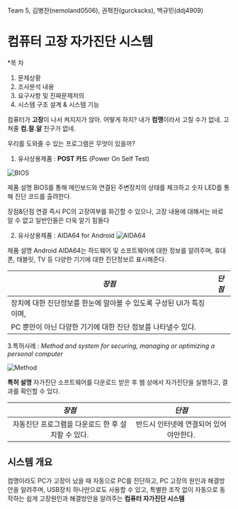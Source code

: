 Team 5, 김병찬(nemoland0506), 권혁찬(gurckscks), 백규민(ddj4909)
# **컴퓨터 고장** 자가진단 시스템

*목 차
1. 문제상황
2. 조사분석 내용
3. 요구사항 및 진짜문제저의
4. 시스템 구조 설계 & 시스템 기능

컴퓨터가 **고장**이 나서 켜지지가 않아. 어떻게 하지?
내가 **컴맹**이라서 고칠 수가 없네. 고쳐줄 **컴.잘.알** 친구가 없네.

우리를 도와줄 수 있는 프로그램은 무엇이 있을까?

1. 유사상용제품 : **POST 카드**
               (Power On Self Test)

![BIOS](http://image.dhgate.com/albu_500345709_00/temp2.0x0.jpg)

제품 설명
BIOS를 통해 메인보드와 연결된 주변장치의 상태를 체크하고
숫자 LED를 통해 진단 코드를 출려한다.

장점&단점
연결 즉시 PC의 고장여부를 화긴할 수 있으나,
고장 내용에 대해서는 바로 알 수 없고 일반인들은 더욱 알기 힘들다

2. 유사상용제품 : AIDA64 for Android
![AIDA64](https://encrypted-tbn0.gstatic.com/images?q=tbn:ANd9GcTyjNL_nW7eI__q6jumquzC0cyJ7UtwCKLEkY73BQF1HDXOj3gR)

제품 설명
Android AIDA64는 하드웨어 및 소프트웨어에 대한 정보를 알려주며,
휴대폰, 태블릿, TV 등 다양한 기기에 대한 진단정보르 표시해준다.

|*장점*|*단점*|
|----|----|
|장치에 대한 진단정보를 한눈에 알아볼 수 있도록 구성된 UI가 특징이며,
PC 뿐만이 아닌 다양한 기기에 대한 진단 정보를 나타낼수 있다.|    |

3.특허사례 : *Method and system for securing, managing or optimizing a personal computer*

![Method](https://patentimages.storage.googleapis.com/US6266774B1/US06266774-20010724-D00000.png)

**특허 설명**
자가진단 소프트웨어를 다운로드 받은 후 웹 상에서 자가진단을 실행하고, 결과를 확인할 수 있다.

|*장점*|*단점*|
|:---:|:---:|
|자동진단 프로그램을 다운로드 한 후 설치할 수 있다.|반드시 인터넷에 연결되어 있어야만한다.|

## 시스템 개요

컴맹이라도  PC가 고장이 났을 때 자동으로 PC를 진단하고, PC 고장의 원인과 해결방안을 알려주며,
USB장치 하나만으로도 사용할 수 있고, 특별한 조작 없이 자동으로 동작하는
쉽게 고장원인과 해결방안을 알려주는 **컴퓨터 자가진단 시스템**
